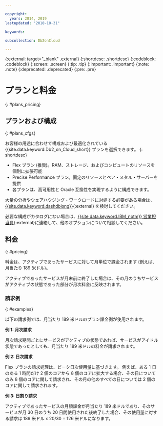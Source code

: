 ```yaml
---

copyright:
  years: 2014, 2019
lastupdated: "2018-10-31"

keywords: 

subcollection: Db2onCloud

---
```


<!-- Attribute definitions --> 
{:external: target="_blank" .external}
{:shortdesc: .shortdesc}
{:codeblock: .codeblock}
{:screen: .screen}
{:tip: .tip}
{:important: .important}
{:note: .note}
{:deprecated: .deprecated}
{:pre: .pre}

# プランと料金
{: #plans_pricing}

## プランおよび構成
{: #plans_cfgs}

お客様の用途に合わせて構成および最適化されている {{site.data.keyword.Db2_on_Cloud_short}} プランを選択できます。
{: shortdesc}

   * Flex プラン (推奨)。RAM、ストレージ、およびコンピュートのリソースを個別に拡張可能
   * Precise Performance プラン。固定のリソースとベア・メタル・サーバーを提供
   * 各プランは、高可用性と Oracle 互換性を実現するように構成できます。

大量の分析やウェアハウジング・ワークロードに対処する必要がある場合は、[{{site.data.keyword.dashdblong}}](https://www.ibm.com/cloud/db2-warehouse-on-cloud){:external} を検討してください。

必要な構成がカタログにない場合は、[{{site.data.keyword.IBM_notm}} 営業担当員](https://www.ibm.com/connect/ibm/us/en/?lnk=fcw){:external}に連絡して、他のオプションについて相談してください。

## 料金
{: #pricing}

料金は、アクティブであったサービスに対して月単位で課金されます (例えば、月当たり 189 米ドル)。 

アクティブであったサービスが月末前に終了した場合は、その月のうちサービスがアクティブの状態であった部分が月次料金に反映されます。

### 請求例
{: #examples}

以下の請求例では、月当たり 189 米ドルのプラン課金例が使用されます。

**例 1: 月次請求**

月次請求期間ごとにサービスがアクティブの状態であれば、サービスがアイドル状態であったとしても、月当たり 189 米ドルの料金が請求されます。

**例 2: 日次請求**

Flex プランの請求処理は、ピーク日次使用量に基づきます。 例えば、ある 1 日のある 1 時間だけ 2 個のコアから 8 個のコアに拡大する場合、その日についてのみ 8 個のコアに関して請求され、その月の他のすべての日については 2 個のコアに関して請求されます。

**例 3: 日割り請求**

アクティブであったサービスの月額課金が月当たり 189 米ドルであり、そのサービスが月 30 日のうち 20 日間使用された後終了した場合、その使用量に対する請求は 189 米ドル x 20/30 = 126 米ドルになります。

